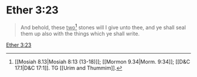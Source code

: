 # Ether 3:23

> And behold, these <u>two</u>[^a] stones will I give unto thee, and ye shall seal them up also with the things which ye shall write.

[Ether 3:23](https://www.churchofjesuschrist.org/study/scriptures/bofm/ether/3?lang=eng&id=p23#p23)


[^a]: [[Mosiah 8.13|Mosiah 8:13 (13-18)]]; [[Mormon 9.34|Morm. 9:34]]; [[D&C 17.1|D&C 17:1]]. TG [[Urim and Thummim]].
